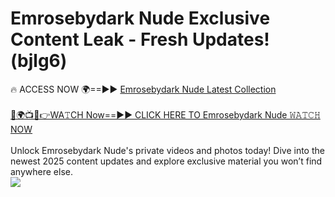 # Emrosebydark Nude Exclusive Content Leak - Fresh Updates! (bjlg6)

🔥 ACCESS NOW 🌍==►► <a href="https://tinyurl.com/yc657z5k" rel="nofollow">Emrosebydark Nude Latest Collection</a>
<br><br>
[🔴🌍📺📱👉WA𝚃CH Now==►► CLICK HERE TO Emrosebydark Nude 𝚆𝙰𝚃𝙲𝙷 NOW](https://tinyurl.com/yc657z5k)
<br><br>
Unlock Emrosebydark Nude's private videos and photos today! Dive into the newest 2025 content updates and explore exclusive material you won’t find anywhere else.
<br>
<a href="https://tinyurl.com/yc657z5k" rel="nofollow" data-target="animated-image.originalLink"><img src="https://camo.githubusercontent.com/8a4f000d20f83aca3bf7ec5f350d767afa0574a8a352519fd8cfa583a6f93a33/68747470733a2f2f692e696d6775722e636f6d2f644a486b345a712e676966" data-canonical-src="https://i.imgur.com/dJHk4Zq.gif" style="max-width: 100%; display: inline-block;" data-target="animated-image.originalImage"></a>
<br>
